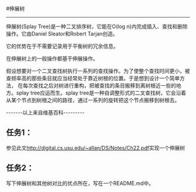 #伸展树

-----------------------------

伸展树(Splay Tree)是一种二叉排序树，它能在O(log n)内完成插入、查找和删除操作。它由Daniel Sleator和Robert Tarjan创造。

它的优势在于不需要记录用于平衡树的冗余信息。

在伸展树上的一般操作都基于伸展操作。

假设想要对一个二叉查找树执行一系列的查找操作。为了使整个查找时间更小，被查频率高的那些条目就应当经常处于靠近树根的位置。于是想到设计一个简单方法， 在每次查找之后对树进行重构，把被查找的条目搬移到离树根近一些的地方。splay tree应运而生。splay tree是一种自调整形式的二叉查找树，它会沿着从某个节点到树根之间的路径，通过一系列的旋转把这个节点搬移到树根去。

-------以上来自维基百科---------


## 任务1：

参见此文<http://digital.cs.usu.edu/~allan/DS/Notes/Ch22.pdf>实现一个伸展树

## 任务2：

写下伸展树和其他树对比的优点所在，写在一个README.md中。